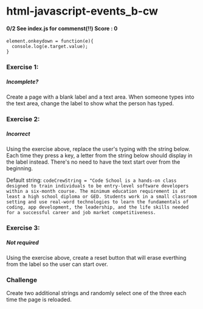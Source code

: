# html-javascript-events_b-cw
#### 0/2 See index.js for commenst(!!) Score : 0
```
element.onkeydown = function(e){
  console.log(e.target.value);
}
```

### Exercise 1:
##### Incomplete?
Create a page with a blank label and a text area. When someone types into the text area, change the label to show what the person has typed.

### Exercise 2:
##### Incorrect  
Using the exercise above, replace the user's typing with the string below. Each time they press a key, a letter from the string below should display in the label instead. There's no need to have the text start over from the beginning.

Default string: ```codeCrewString = "Code School is a hands-on class designed to train individuals to be entry-level software developers within a six-month course. The minimum education requirement is at least a high school diploma or GED. Students work in a small classroom setting and use real-word technologies to learn the fundamentals of coding, app development, the leadership, and the life skills needed for a successful career and job market competitiveness.``` 

### Exercise 3:
##### Not required
Using the exercise above, create a reset button that will erase everthing from the label so the user can start over.

### Challenge
Create two additional strings and randomly select one of the three each time the page is reloaded.
